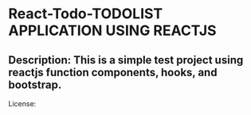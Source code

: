 # React-Todo-TODOLIST APPLICATION USING REACTJS
## Description: This is a simple test project using reactjs function components, hooks, and bootstrap.

License:
